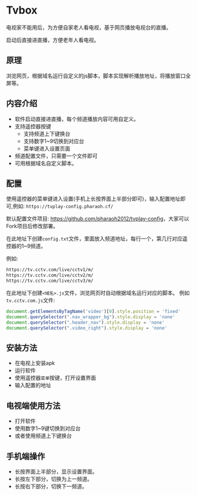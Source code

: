 # Tvbox

电视家不能用后，为方便自家老人看电视，基于网页播放电视台的直播。

启动后直接进直播，方便老年人看电视。

## 原理

浏览网页，根据域名运行自定义的js脚本，脚本实现解析播放地址，将播放窗口全屏等。

## 内容介绍

- 软件启动直接进直播，每个频道播放内容可用自定义。
- 支持遥控器按键
  - 支持频道上下键换台
  - 支持数字1~9切换到对应台
  - 菜单键进入设置页面
- 频道配置文件，只需要一个文件即可
- 可用根据域名自定义脚本。

## 配置

使用遥控器的菜单键进入设置(手机上长按界面上半部分即可)，输入配置地址即可,例如: `https://tvplay-config.pharaoh.cf/`

默认配置文件项目: <https://github.com/pharaoh2012/tvplay-config>，大家可以Fork项目后修改部署。

在此地址下创建`config.txt`文件，里面放入频道地址，每行一个，第几行对应遥控器的1~9频道。

例如:

```txt
https://tv.cctv.com/live/cctv1/m/
https://tv.cctv.com/live/cctv2/m/
https://tv.cctv.com/live/cctv3/m/
```

在此地址下创建`<域名>.js`文件，浏览网页时自动根据域名运行对应的脚本。
例如`tv.cctv.com.js`文件:

```js
document.getElementsByTagName('video')[0].style.position = 'fixed'
document.querySelector(".nav_wrapper_bg").style.display = 'none'
document.querySelector(".header_nav").style.display = 'none'
document.querySelector(".video_right").style.display = 'none'
```

## 安装方法

- 在电视上安装apk
- 运行软件
- 使用遥控器`菜单`按键，打开设置界面
- 输入配置的地址

## 电视端使用方法

- 打开软件
- 使用数字1~9键切换到对应台
- 或者使用频道上下键换台

## 手机端操作

- 长按界面上半部分，显示设置界面。
- 长按左下部分，切换为上一频道。
- 长按右下部分，切换下一频道。
